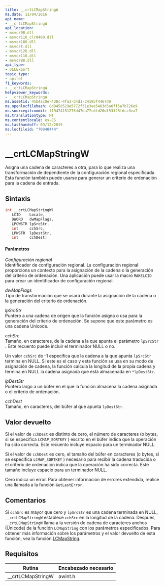 ```yaml
---
title: __crtLCMapStringW
ms.date: 11/04/2016
api_name:
- __crtLCMapStringW
api_location:
- msvcr90.dll
- msvcr110_clr0400.dll
- msvcr100.dll
- msvcrt.dll
- msvcr120.dll
- msvcr110.dll
- msvcr80.dll
api_type:
- DLLExport
topic_type:
- apiref
f1_keywords:
- __crtLCMapStringW
helpviewer_keywords:
- __crtLCMapStringW
ms.assetid: 45b4ac0e-438c-4fa3-b4d1-34195f4467d9
ms.openlocfilehash: 8d9458529e5772f31e3ae5463d3a6ff5a7b726e9
ms.sourcegitcommit: f19474151276d47da77cdfd20df53128fdcc3ea7
ms.translationtype: HT
ms.contentlocale: es-ES
ms.lasthandoff: 09/12/2019
ms.locfileid: "70940444"
---
```

# <a name="__crtlcmapstringw"></a>__crtLCMapStringW

Asigna una cadena de caracteres a otra, para lo que realiza una transformación de dependiente de la configuración regional especificada. Esta función también puede usarse para generar un criterio de ordenación para la cadena de entrada.

## <a name="syntax"></a>Sintaxis

```cpp
int __crtLCMapStringW(
   LCID    Locale,
   DWORD   dwMapFlags,
   LPCWSTR lpSrcStr,
   int     cchSrc,
   LPWSTR  lpDestStr,
   int     cchDest)
```

#### <a name="parameters"></a>Parámetros

*Configuración regional*<br/>
Identificador de configuración regional. La configuración regional proporciona un contexto para la asignación de la cadena o la generación del criterio de ordenación. Una aplicación puede usar la macro `MAKELCID` para crear un identificador de configuración regional.

*dwMapFlags*<br/>
Tipo de transformación que se usará durante la asignación de la cadena o la generación del criterio de ordenación.

*lpSrcStr*<br/>
Puntero a una cadena de origen que la función asigna o usa para la generación del criterio de ordenación. Se supone que este parámetro es una cadena Unicode.

*cchSrc*<br/>
Tamaño, en caracteres, de la cadena a la que apunta el parámetro `lpSrcStr` . Este recuento puede incluir el terminador NULL o no.

Un valor `cchSrc` de -1 especifica que la cadena a la que apunta `lpSrcStr` termina en NULL. Si este es el caso y esta función se usa en su modo de asignación de cadena, la función calcula la longitud de la propia cadena y termina en NULL la cadena asignada que está almacenada en `*lpDestStr`.

*lpDestStr*<br/>
Puntero largo a un búfer en el que la función almacena la cadena asignada o el criterio de ordenación.

*cchDest*<br/>
Tamaño, en caracteres, del búfer al que apunta `lpDestStr`.

## <a name="return-value"></a>Valor devuelto

Si el valor de `cchDest` es distinto de cero, el número de caracteres (o bytes, si se especifica `LCMAP_SORTKEY` ) escrito en el búfer indica que la operación ha sido correcta. Este recuento incluye espacio para un terminador NULL.

Si el valor de `cchDest` es cero, el tamaño del búfer en caracteres (o bytes, si se especifica `LCMAP_SORTKEY` ) necesario para recibir la cadena traducida o el criterio de ordenación indica que la operación ha sido correcta. Este tamaño incluye espacio para un terminador NULL.

Cero indica un error. Para obtener información de errores extendida, realice una llamada a la función `GetLastError` .

## <a name="remarks"></a>Comentarios

Si `cchSrc` es mayor que cero y `lpSrcStr` es una cadena terminada en NULL, `__crtLCMapStringW` establece `cchSrc` en la longitud de la cadena. Después, `__crtLCMapStringW` llama a la versión de cadena de caracteres anchos (Unicode) de la función `LCMapString` con los parámetros especificados. Para obtener más información sobre los parámetros y el valor devuelto de esta función, vea la función [LCMapString](/windows/win32/api/winnls/nf-winnls-lcmapstringw).

## <a name="requirements"></a>Requisitos

|Rutina|Encabezado necesario|
|-------------|---------------------|
|__crtLCMapStringW|awint.h|